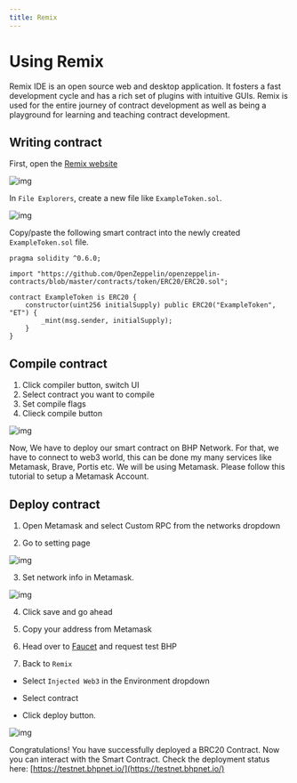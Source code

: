 ```yaml
---
title: Remix
---
```


# Using Remix

Remix IDE is an open source web and desktop application. It fosters a fast development cycle and has a rich set of plugins with intuitive GUIs. Remix is used for the entire journey of contract development as well as being a playground for learning and teaching contract development.

## Writing contract

First, open the [Remix website](https://remix.ethereum.org/)

![img](/images/remix-1.png)

In `File Explorers`, create a new file like `ExampleToken.sol`.

![img](/images/remix-2.png)

Copy/paste the following smart contract into the newly created `ExampleToken.sol` file.

```shell
pragma solidity ^0.6.0;

import "https://github.com/OpenZeppelin/openzeppelin-contracts/blob/master/contracts/token/ERC20/ERC20.sol";

contract ExampleToken is ERC20 {
    constructor(uint256 initialSupply) public ERC20("ExampleToken", "ET") {
        _mint(msg.sender, initialSupply);
    }
}
```

## Compile contract

1. Click compiler button, switch UI
2. Select contract you want to compile
3. Set compile flags
4. Clieck compile button

![img](/images/remix-3.png)

Now, We have to deploy our smart contract on BHP Network. For that, we have to connect to web3 world, this can be done my many services like Metamask, Brave, Portis etc. We will be using Metamask. Please follow this tutorial to setup a Metamask Account.

## Deploy contract

1. Open Metamask and select Custom RPC from the networks dropdown

2. Go to setting page

![img](/images/remix-4.png)

3. Set network info in Metamask.

![img](/images/remix-5.png)

4. Click save and go ahead

5. Copy your address from Metamask

6. Head over to [Faucet](https://faucet.bhpnet.io/) and request test BHP

7. Back to `Remix`

- Select `Injected Web3` in the Environment dropdown

- Select contract

- Click deploy button.

![img](/images/remix-6.png)

Congratulations! You have successfully deployed a BRC20 Contract. Now you can interact with the Smart Contract. Check the deployment status here: [https://testnet.bhpnet.io/](https://testnet.bhpnet.io/)
